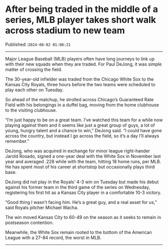 # After being traded in the middle of a series, MLB player takes short walk across stadium to new team

Published :`2024-08-02 01:08:21`

---

Major League Baseball (MLB) players often have long journeys to link up with their new squads when they are traded. For Paul DeJong, it was simple matter of crossing the field.

The 30-year-old infielder was traded from the Chicago White Sox to the Kansas City Royals, three hours before the two teams were scheduled to play each other on Tuesday.

So ahead of the matchup, he strolled across Chicago’s Guaranteed Rate Field with his belongings in a duffel bag, moving from the home clubhouse to the visiting clubhouse.

“I’m just happy to be on a great team. I’ve watched this team for a while now playing against them and it seems like just a great group of guys, a lot of young, hungry talent and a chance to win,” DeJong said. “I could have gone across the country, but instead I go across the field, so it’s a day I’ll always remember.”

DeJong, who was acquired in exchange for minor league right-hander Jarold Rosado, signed a one-year deal with the White Sox in November last year and averaged .228 while with the team, hitting 18 home runs, per MLB. He has spent most of his career at shortstop but occasionally plays third base.

DeJong did not play in the Royals’ 4-3 win on Tuesday but made his debut against his former team in the third game of the series on Wednesday, registering his first hit as a Kansas City player in a comfortable 10-3 victory.

“Good thing I wasn’t facing him. He’s a great guy, and a real asset for us,” said Royals pitcher Michael Wacha.

The win moved Kansas City to 60-49 on the season as it seeks to remain in postseason contention.

Meanwhile, the White Sox remain rooted to the bottom of the American League with a 27-84 record, the worst in MLB.

---

